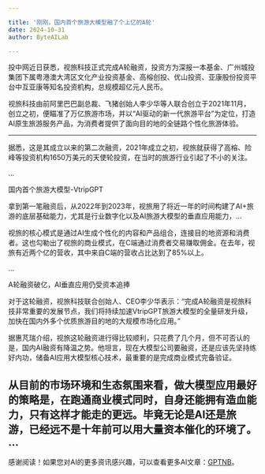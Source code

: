 ```yaml
---

title: '刚刚，国内首个旅游大模型融了个上亿的A轮'
date: 2024-10-31
author: ByteAILab

---
```


投中网近日获悉，视旅科技正式完成A轮融资，投资方为深报一本基金、广州城投集团下属粤港澳大湾区文化产业投资基金、高榕创投、优山投资、亚康股份投资平台中互亚康等知名投资机构，总规模超亿元人民币。

视旅科技由前阿里巴巴副总裁、飞猪创始人李少华等人联合创立于2021年11月，创立之初，便瞄准了万亿旅游市场，并以“AI驱动的新一代旅游平台”为定位，打造AI原生旅游服务产品，为消费者提供了面向目的地的全链路个性化旅游体验。

---


据悉，这是其成立以来的第二次融资，2021年成立之初，视旅就获得了高榕、险峰等投资机构1650万美元的天使轮投资，在当时的旅游行业引起了不小的关注。

...

国内首个旅游大模型-VtripGPT

拿到第一笔融资后，从2022年到2023年，视旅用了将近一年的时间构建了AI+旅游的底层基础能力，尤其是行业数字化以及AI旅游大模型的垂直应用能力，...

视旅的核心模式是通过AI生成个性化的内容和产品组合，连接目的地资源和消费者。这也勾勒出了视旅的商业模式，在C端通过消费者交易赚取佣金。在去年，视旅有近两个亿的营收，其中来自C端的营收占比达到了85%以上。

...

A轮融资破亿，AI垂直应用仍受资本追捧

对于这轮融资，视旅科技联合创始人、CEO李少华表示：“完成A轮融资是视旅科技非常重要的发展节点，我们将持续加速VtripGPT旅游大模型的全量研发升级，加快在国内外多个优质旅游目的地的大规模市场化应用。”

据惠芃瑞介绍，视旅这轮融资进行得比较顺利，只花费了几个月，但不可否认的是，国内AI融资有降温之势。他坦言，现在大模型公司要融资，还是应该先坚持练好内功，储备AI应用大模型核心技术，最重要的是完成商业模式完备验证。

从目前的市场环境和生态氛围来看，做大模型应用最好的策略是，在跑通商业模式同时，自身还能拥有造血能力，只有这样才能走的更远。毕竟无论是AI还是旅游，已经远不是十年前可以用大量资本催化的环境了。
...
---
感谢阅读！如果您对AI的更多资讯感兴趣，可以查看更多AI文章：[GPTNB](https://gptnb.com)。